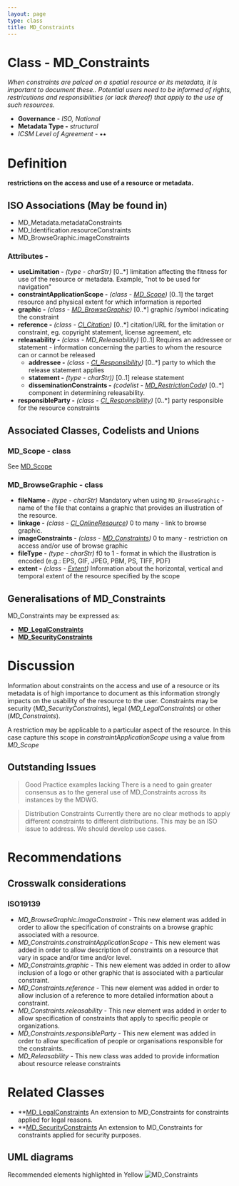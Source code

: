 ```yaml
---
layout: page
type: class
title: MD_Constraints
---
```


#  Class - MD_Constraints
*When constraints are palced on a spatial resource or its metadata, it is important to document these.. Potential users need to be informed of rights, restricutions and responsibilities (or lack thereof) that apply to the use of such resources.*

- **Governance** -  *ISO, National*
- **Metadata Type -** *structural*
- *ICSM Level of Agreement* - ⭑⭑

# Definition 

**restrictions on the access and use of a resource or metadata.**

## ISO Associations (May be found in) 
- MD_Metadata.metadataConstraints
- MD_Identification.resourceConstraints
- MD_BrowseGraphic.imageConstraints

### Attributes - 
- **useLimitation -** *(type - charStr)* [0..\*] limitation affecting the fitness for use of the resource or metadata. Example, "not to be used for navigation"
- **constraintApplicationScope -** *(class - [MD_Scope](https://www.loomio.org/d/bEL0fUhA/class-md_scope))* [0..1] the target resource and physical extent for which information is reported
- **graphic -** *(class - [MD_BrowseGraphic](http://wiki.esipfed.org/index.php/MD_BrowseGraphic))* [0..\*]  graphic /symbol indicating the constraint 
- **reference -** *(class - [CI_Citation](https://www.loomio.org/d/Iei80UQH/class-ci_citation))* [0..\*] citation/URL for the limitation or constraint, eg. copyright statement, license agreement, etc 
- **releasability -** *(class - MD_Releasability)*  [0..1]  Requires an addressee or statement - information concerning the parties to whom the resource can or cannot be released
  - **addressee -** *(class - [CI_Responsibility](https://www.loomio.org/d/r5blTcY0/class-ci_responsibility))* [0..\*]   party to which the release statement applies
  - **statement -** *(type - charStr))* [0..1]   release statement
  - **disseminationConstraints -** *(codelist - [MD_RestrictionCode](http://wiki.esipfed.org/index.php/ISO_19115_and_19115-2_CodeList_Dictionaries#MD_RestrictionCode))* [0..\*] component in determining releasability. 
- **responsibleParty -** *(class - [CI_Responsibility](https://www.loomio.org/d/r5blTcY0/class-ci_responsibility))* [0..\*] party responsible for the resource constraints

## Associated Classes, Codelists and Unions
### MD_Scope - class 
See [MD_Scope](https://www.loomio.org/d/bEL0fUhA/class-md_scope)

### MD_BrowseGraphic - class
- **fileName -** *(type - charStr)* Mandatory when using `MD_BrowseGraphic` - name of the file that contains a graphic that provides an illustration of the resource. 
- **linkage -** *(class - [CI_OnlineResource](https://www.loomio.org/d/rpyv8EnG/class-ci_onlineresource))*  0 to many - link to browse graphic.
- **imageConstraints -** *(class - [MD_Constraints](https://www.loomio.org/d/TqdZp04C/class-md_constraints))*  0 to many - restriction on access and/or use of browse graphic
- **fileType -** *(type - charStr)* f0 to 1 - format in which the illustration is encoded (e.g.: EPS, GIF, JPEG, PBM, PS, TIFF, PDF)
- **extent -** *(class -  [Extent](https://www.loomio.org/d/ilObJX24/md_identification-extent-definition))* Information about the horizontal, vertical and temporal extent of the resource specified by the scope

## Generalisations of MD_Constraints
MD_Constraints may be expressed as:
- **[MD_LegalConstraints](https://www.loomio.org/d/ugevCYJD/class-md_legalconstraints)**
- **[MD_SecurityConstraints](https://www.loomio.org/d/1jaxGSgR/class-md_securityconstraints)**
 

# Discussion
Information about constraints on the access and use of a resource or its metadata is of high importance to document as this information strongly impacts on the usability of the resource to the user. Constraints may be security (*MD_SecurityConstraints*), legal (*MD_LegalConstraints*) or other (*MD_Constraints*).

A restriction may be applicable to a particular aspect of the resource. In this case capture this scope in *constraintApplicationScope* using a value from *MD_Scope*

## Outstanding Issues
> Good Practice examples lacking
There is a need to gain greater consensus as to the general use of MD_Constraints across its instances by the MDWG.

> Distribution Constraints
Currently there are no clear methods to apply different constraints to different distributions. This may be an ISO issue to address. We should develop use cases.

# Recommendations 
## Crosswalk considerations

### ISO19139
- *MD_BrowseGraphic.imageConstraint* - This new element was added in order to allow the specification of constraints on a browse graphic associated with a resource.
- *MD_Constraints.constraintApplicationScope* -  This new element was added in order to allow description of constraints on a resource that vary in space and/or time and/or level.
- *MD_Constraints.graphic* - This new element was added in order to allow inclusion of a logo or other graphic that is associated with a particular constraint. 
- *MD_Constraints.reference* -  This new element was added in order to allow inclusion of a reference to more detailed information about a constraint.
- *MD_Constraints.releasability* -  This new element was added in order to allow specification of constraints that apply to specific people or organizations.
- *MD_Constraints.responsibleParty* - This new element was added in order to allow specification of people or organisations responsible for the constraints.
- *MD_Releasability* - This new class was added to provide information about resource release constraints

# Related Classes
- **[MD_LegalConstraints](https://www.loomio.org/d/ugevCYJD/class-md_legalconstraints) An extension to MD_Constraints for constraints applied for legal reasons.
- **[MD_SecurityConstraints](https://www.loomio.org/d/1jaxGSgR/class-md_securityconstraints) An extension to MD_Constraints for constraints applied for security purposes.

## UML diagrams
Recommended elements highlighted in Yellow
![MD_Constraints](https://loomio-uploads.s3.amazonaws.com/documents/files/000/206/384/original/1563758807496)
